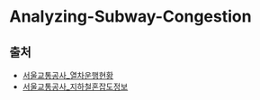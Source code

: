 # Analyzing-Subway-Congestion

## 출처
- [서울교통공사_열차운행현황](https://www.data.go.kr/data/3052776/fileData.do)
- [서울교통공사_지하철혼잡도정보](http://data.seoul.go.kr/dataList/OA-12928/F/1/datasetView.do)
